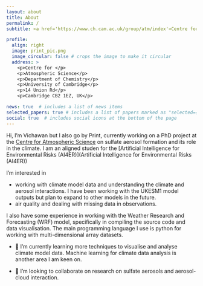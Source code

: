 ```yaml
---
layout: about
title: About
permalink: /
subtitle: <a href='https://www.ch.cam.ac.uk/group/atm/index'>Centre for Atmospheric Science, University of Cambridge</a>

profile:
  align: right
  image: print_pic.png
  image_circular: false # crops the image to make it circular
  address: >
    <p>Centre for </p>
    <p>Atmospheric Science</p>
    <p>Department of Chemistry</p>
    <p>University of Cambridge</p>
    <p>14 Union Rd</p>
    <p>Cambridge CB2 1EZ, UK</p>

news: true  # includes a list of news items
selected_papers: true # includes a list of papers marked as "selected={true}"
social: true  # includes social icons at the bottom of the page
---
```


Hi, I’m Vichawan but I also go by Print, currently working on a PhD project at the [Centre for Atmospheric Science](https://www.ch.cam.ac.uk/group/atm/index) on sulfate aerosol formation and its role in the climate. I am an aligned studen for the [Artificial Intelligence for Environmental Risks (AI4ER)](Artificial Intelligence for Environmental Risks (AI4ER))

I’m interested in 
* working with climate model data and understanding the climate and aerosol interactions. I have been working with the UKESM1 model outputs but plan to expand to other models in the future. 
* air quality and dealing with missing data in observations.


I also have some experience in working with the Weather Research and Forecasting (WRF) model, specifically in compiling the source code and data visualisation. The main programming language I use is python for working with multi-dimensional array datasets. 

- 🌱 I’m currently learning more techniques to visualise and analyse climate model data. Machine learning for climate data analysis is another area I am keen on. 

- 💞️ I’m looking to collaborate on research on sulfate aerosols and aerosol-cloud interaction. 


<!-- Write your biography here. Tell the world about yourself. Link to your favorite [subreddit](http://reddit.com). You can put a picture in, too. The code is already in, just name your picture `prof_pic.jpg` and put it in the `img/` folder.

Put your address / P.O. box / other info right below your picture. You can also disable any these elements by editing `profile` property of the YAML header of your `_pages/about.md`. Edit `_bibliography/papers.bib` and Jekyll will render your [publications page](/al-folio/publications/) automatically.

Link to your social media connections, too. This theme is set up to use [Font Awesome icons](http://fortawesome.github.io/Font-Awesome/) and [Academicons](https://jpswalsh.github.io/academicons/), like the ones below. Add your Facebook, Twitter, LinkedIn, Google Scholar, or just disable all of them.
 -->
